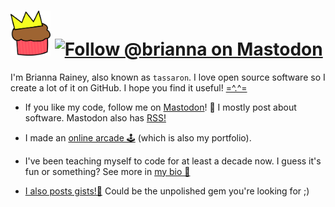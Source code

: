 # <img src="logo.svg" width="64" /> [![Follow @brianna on Mastodon](https://img.shields.io/mastodon/follow/1?domain=https%3A%2F%2Ftassaron.com&style=social)](https://tassaron.com/@brianna)

I'm Brianna Rainey, also known as `tassaron`. I love open source software so I create a lot of it on GitHub. I hope you find it useful! [=^.^=](https://github.com/tassaron/nagcat)

* If you like my code, follow me on [Mastodon](https://tassaron.com/@brianna)! 🙂 I mostly post about software. Mastodon also has [RSS!](https://tassaron.com/@brianna.rss)

* I made an [online arcade 🕹️](https://rainey.tech) (which is also my portfolio).

* I've been teaching myself to code for at least a decade now. I guess it's fun or something? See more in [my bio 📖](https://rainey.tech/bio)

* [I also posts gists!🔗](https://gist.github.com/tassaron) Could be the unpolished gem you're looking for ;)
